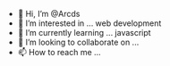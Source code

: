 - 👋 Hi, I’m @Arcds
- 👀 I’m interested in ... web development
- 🌱 I’m currently learning ... javascript
- 💞️ I’m looking to collaborate on ...
- 📫 How to reach me ...

<!---
Arcds/Arcds is a ✨ special ✨ repository because its `README.md` (this file) appears on your GitHub profile.
You can click the Preview link to take a look at your changes.
--->

